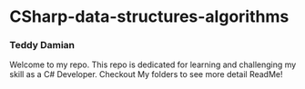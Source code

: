 # CSharp-data-structures-algorithms
### Teddy Damian

Welcome to my repo. This repo is dedicated for learning and challenging my skill as a C# Developer.
Checkout My folders to see more detail ReadMe!
